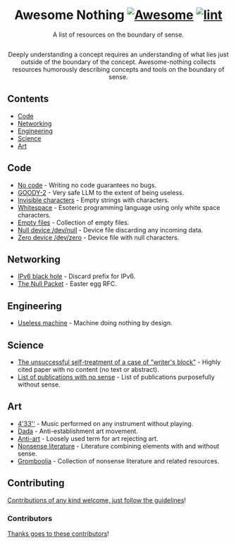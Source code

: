 <div align="center">

<!-- title -->

<!--lint ignore no-dead-urls-->

# Awesome Nothing [![Awesome](https://awesome.re/badge.svg)](https://awesome.re) [![lint](https://github.com/sellisd/awesome-nothing/actions/workflows/lint.yaml/badge.svg)](https://github.com/sellisd/awesome-nothing/actions/workflows/lint.yaml)

<!-- subtitle -->

A list of resources on the boundary of sense.

<!-- image -->

<a href="" target="_blank" rel="noopener noreferrer">
  <img src="" />
</a>

<!-- description -->

Deeply understanding a concept requires an understanding of what lies just outside of the boundary of the concept. Awesome-nothing collects resources humorously describing concepts and tools on the boundary of sense.

</div>

<!-- TOC -->

## Contents

- [Code](#code)
- [Networking](#networking)
- [Engineering](#engineering)
- [Science](#science)
- [Art](#art)

<!-- CONTENT -->

## Code

- [No code](https://github.com/kelseyhightower/nocode) - Writing no code guarantees no bugs.
- [GOODY-2](https://www.goody2.ai/) - Very safe LLM to the extent of being useless.
- [Invisible characters](https://invisible-characters.com/) - Empty strings with characters.
- [Whitespace](https://esolangs.org/wiki/Whitespace) - Esoteric programming language using only white space characters.
- [Empty files](https://cable.ayra.ch/empty/) - Collection of empty files.
- [Null device /dev/null](https://en.wikipedia.org/wiki/Null_device) - Device file discarding any incoming data.
- [Zero device /dev/zero](https://en.wikipedia.org/wiki//dev/zero) - Device file with null characters.

## Networking
- [IPv6 black hole](https://datatracker.ietf.org/doc/html/rfc6666) - Discard prefix for IPv6.
- [The Null Packet](https://datatracker.ietf.org/doc/html/rfc6592) - Easter egg RFC.

## Engineering

- [Useless machine](https://en.wikipedia.org/wiki/Useless_machine) - Machine doing nothing by design.

## Science
- [The unsuccessful self-treatment of a case of "writer's block"](https://onlinelibrary.wiley.com/doi/10.1901/jaba.1974.7-497a) - Highly cited paper with no content (no text or abstract).
- [List of publications with no sense](https://en.wikipedia.org/wiki/List_of_scholarly_publishing_stings) - List of publications purposefully without sense.

## Art

- [4'33''](https://en.wikipedia.org/wiki/4%E2%80%B233%E2%80%B3) - Music performed on any instrument without playing.
- [Dada](https://en.wikipedia.org/wiki/Dada) - Anti-establishment art movement.
- [Anti-art](https://en.wikipedia.org/wiki/Anti-art) - Loosely used term for art rejecting art.
- [Nonsense literature](https://en.wikipedia.org/wiki/Literary_nonsense) - Literature combining elements with and without sense.
- [Gromboolia](https://www.nonsenseliterature.com/) - Collection of nonsense literature and related resources.


<!-- END CONTENT -->

## Contributing

[Contributions of any kind welcome, just follow the guidelines](contributing.md)!

### Contributors

[Thanks goes to these contributors](https://github.com/sellisd/awesome-nothing/graphs/contributors)!
